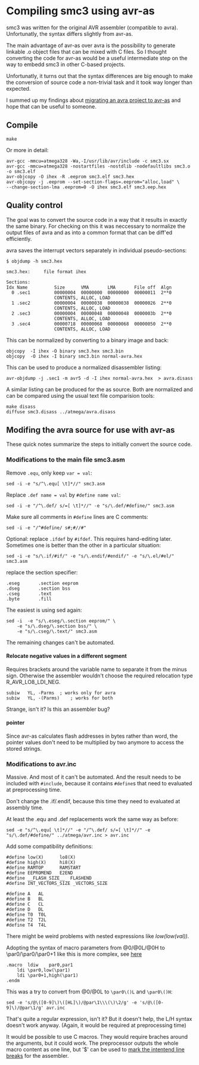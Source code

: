 # Compiling smc3 using avr-as

smc3 was written for the original AVR assembler (compatible to avra).
Unfortunatly, the syntax differs slightly from avr-as.

The main advantage of avr-as over avra is the possibility to generate
linkable .o object files that can be mixed with C files. So I thought
converting the code for avr-as would be a useful intermediate step on the
way to embedd smc3 in other C-based projects.

Unfortunatly, it turns out that the syntax differences are big enough to
make the conversion of source code a non-trivial task and it took way longer
than expected.

I summed up my findings about [migrating an avra project to
avr-as](https://tenbaht.github.io/posts/migrating-from-avra-to-avr-as/) and
hope that can be useful to someone.



## Compile

	make

Or more in detail:

	avr-gcc -mmcu=atmega328 -Wa,-I/usr/lib/avr/include -c smc3.sx
	avr-gcc -mmcu=atmega328 -nostartfiles -nostdlib -nodefaultlibs smc3.o -o smc3.elf
	avr-objcopy -O ihex -R .eeprom smc3.elf smc3.hex
	avr-objcopy -j .eeprom --set-section-flags=.eeprom="alloc,load" \
	--change-section-lma .eeprom=0 -O ihex smc3.elf smc3.eep.hex


## Quality control

The goal was to convert the source code in a way that it results in exactly
the same binary. For checking on this it was neccessary to normalize the
output files of avra and as into a common format that can be diff'ed
efficiently.


avra saves the interrupt vectors separately in individual pseudo-sections:

```
$ objdump -h smc3.hex

smc3.hex:     file format ihex

Sections:
Idx Name          Size      VMA       LMA       File off  Algn
  0 .sec1         00000004  00000000  00000000  00000011  2**0
                  CONTENTS, ALLOC, LOAD
  1 .sec2         00000004  00000038  00000038  00000026  2**0
                  CONTENTS, ALLOC, LOAD
  2 .sec3         00000004  00000048  00000048  0000003b  2**0
                  CONTENTS, ALLOC, LOAD
  3 .sec4         00000718  00000068  00000068  00000050  2**0
                  CONTENTS, ALLOC, LOAD
```

This can be normalized by converting to a binary image and back:

	objcopy  -I ihex -O binary smc3.hex smc3.bin
	objcopy  -O ihex -I binary smc3.bin normal-avra.hex

This can be used to produce a normalized disassembler listing:

	avr-objdump -j .sec1 -m avr5 -d -I ihex normal-avra.hex  > avra.disass

A similar listing can be produced for the as source. Both are normalized and
can be compared using the usual text file comparision tools:

	make disass
	diffuse smc3.disass ../atmega/avra.disass



## Modifing the avra source for use with avr-as

These quick notes summarize the steps to initially convert the source code.



### Modifications to the main file smc3.asm

Remove `.equ`, only keep `var = val`:

	sed -i -e "s/^\.equ[ \t]*//" smc3.asm

Replace `.def name = val` by `#define name val`:

	sed -i -e "/^\.def/ s/=[ \t]*//" -e "s/\.def/#define/" smc3.asm

Make sure all comments in `#define` lines are C comments:

	sed -i -e "/^#define/ s#;#//#"

Optional: replace `.ifdef` by `#ifdef`. This requires hand-editing later.
Sometimes one is better than the other in a particular situation:

	sed -i -e "s/\.if/#if/" -e "s/\.endif/#endif/" -e "s/\.el/#el/" smc3.asm

replace the section specifier:

	.eseg		.section eeprom
	.dseg		.section bss
	.cseg		.text
	.byte		.fill

The easiest is using sed again:

	sed -i 	-e "s/\.eseg/\.section eeprom/" \
		-e "s/\.dseg/\.section bss/" \
		-e "s/\.cseg/\.text/" smc3.asm

The remaining changes can't be automated.



#### Relocate negative values in a different segment

Requires brackets around the variable name to separate it from the minus
sign. Otherwise the assembler wouldn't choose the required relocation type
R_AVR_LO8_LDI_NEG.

	subiw	YL, -Parms	; works only for avra
	subiw	YL, -(Parms)	; works for both

Strange, isn't it? Is this an assembler bug?


#### pointer

Since avr-as calculates flash addresses in bytes rather than word, the
pointer values don't need to be multiplied by two anymore to access the stored
strings.



### Modifications to avr.inc

Massive. And most of it can't be automated. And the result needs to be
included with `#include`, because it contains `#define`s that need to
evaluated at preprocessing time.

Don't change the .if/.endif, because this time they need to evaluated at
assembly time.

At least the .equ and .def replacements work the same way as before:

	sed -e "s/^\.equ[ \t]*//" -e "/^\.def/ s/=[ \t]*//" -e "s/\.def/#define/" ../atmega/avr.inc > avr.inc

Add some compatibility definitions:

	#define low(X)		lo8(X)
	#define high(X) 	hi8(X)
	#define RAMTOP		RAMSTART
	#define EEPROMEND	E2END
	#define __FLASH_SIZE__	FLASHEND
	#define INT_VECTORS_SIZE _VECTORS_SIZE

	#define	A	AL
	#define	B	BL
	#define	C	CL
	#define	D	DL
	#define	T0	T0L
	#define	T2	T2L
	#define	T4	T4L

There might be weird problems with nested expressions like _low(low(val))_.

Adopting the syntax of macro parameters from @0/@0L/@0H to \par0/\par0/\par0+1
like this is more complex, see
[here](view-source:https://tenbaht.github.io/posts/migrating-from-avra-to-avr-as/#macros-and-preprocessor-constants)

	.macro	ldiw	par0,par1
		ldi	\par0,low(\par1)
		ldi	\par0+1,high(\par1)
	.endm

This was a try to convert from @0/@0L to `\par0\()L` and `\par0\()H`:

	sed -e 's/@\([0-9]\)\([HL]\)/@par\1\\\(\)\2/g' -e 's/@\([0-9]\)/@par\1/g' avr.inc

That's quite a regular expression, isn't it? But it doesn't help, the L/H
syntax doesn't work anyway. (Again, it would be required at preprocessing
time)

It would be possible to use C macros. They would require braches around the
arguments, but it could work. The preprocessor outputs the whole macro
content as one line, but '$' can be used to [mark the intentend line
breaks](https://sourceware.org/binutils/docs-2.21/as/AVR_002dChars.html )
for the assembler.
